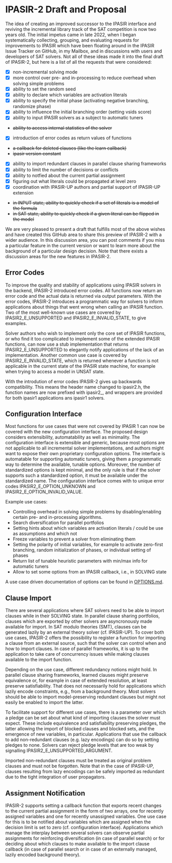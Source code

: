 # IPASIR-2 Draft and Proposal

The idea of creating an improved successor to the IPASIR interface and reviving the incremental library track of the SAT competition is now two years old. The initial impetus came in late 2022, when I began systematically collecting, grouping, and evaluating requests for improvements to IPASIR which have been floating around in the IPASIR Issue Tracker on GitHub, in my Mailbox, and in discussions with users and developers of SAT solvers. 
Not all of these ideas made it into the final draft of IPASIR-2, but here is a list of all the requests that were considered:

  - [x] non-incremental solving mode
  - [x] more control over pre- and in-processing to reduce overhead when solving simple problems
  - [x] ability to set the random seed
  - [x] ability to declare which variables are activation literals
  - [x] ability to specify the initial phase (activating negative branching, randomize phase)
  - [x] ability to influence the initial branching order (setting vsids score)
  - [x] ability to input IPASIR solvers as a subject to automatic tuners
  - ~~ability to access internal statistics of the solver~~
  - [x] introduction of error codes as return values of functions
  - ~~a callback for deleted clauses (like the learn callback)~~
  - ~~ipasir version constant~~
  - [x] ability to import redundant clauses in parallel clause sharing frameworks
  - [x] ability to limit the number of decisions or conflicts
  - [x] ability to notfied about the current partial assignment
  - [x] figuring out what literals could be propagated at level zero
  - [x] coordination with IPASIR-UP authors and partial support of IPASIR-UP extension
  - ~~in INPUT state, ability to quickly check if a set of literals is a model of the formula~~
  - ~~in SAT state, ability to quickly check if a given literal can be flipped in the model~~
  
We are very pleased to present a draft that fulfills most of the above wishes and have created this GitHub area to share this preview of IPASIR-2 with a wider audience. In this discussion area, you can post comments if you miss a particular feature in the current version or want to learn more about the background of a particular design decision. Note that there exists a discussion areas for the new features in IPASIR-2. 


## Error Codes

To improve the quality and stability of applications using IPASIR solvers in the backend, IPASIR-2 introduced error codes. All functions now return an error code and the actual data is returned via output parameters. With the error codes, IPASIR-2 introduces a programmatic way for solvers to inform applications about things that went wrong when calling an IPASIR function. Two of the most well-known use cases are covered by IPASIR2_E_UNSUPPORTED and IPASIR2_E_INVALID_STATE, to give examples. 

Solver authors who wish to implement only the core set of IPASIR functions, or who find it too complicated to implement some of the extended IPASIR functions, can now use a stub implementation that returns IPASIR2_E_UNSUPPORTED to elegantly notify applications of the lack of an implementation. Another common use case is covered by IPASIR2_E_INVALID_STATE, which is returned whenever a function is not applicable in the current state of the IPASIR state machine, for example when trying to access a model in UNSAT state.

With the introdution of error codes IPASIR-2 gives up backwards compatibility. This means the header name changed to ipasir2.h, the function names are now prefixed with ipasir2_, and wrappers are provided for both ipasir1 applications ans ipasir1 solvers.


## Configuration Interface

Most functions for use cases that were not covered by IPASIR 1 can now be covered with the new configuration interface. The proposed design considers extensibility, automatability as well as minimality. The configuration interface is extensible and generic, because most options are not applicable to all incremental solver implementations, and authors might want to expose their own proprietary configuration options. The interface is automatable for supporting automatic tuners, giving them a programmatic way to determine the available, tunable options. Moreover, the number of standardized options is kept minimal, and the only rule is that if the solver supports such a standardized option, it must be available under the standardized name. The configuration interface comes with to unique error codes IPASIR2_E_OPTION_UNKNOWN and IPASIR2_E_OPTION_INVALID_VALUE. 

Example use cases:

 - Controlling overhead in solving simple problems by disabling/enabling certain pre- and in-processing algorithms.
 - Search diversification for parallel portfolios
 - Setting hints about which variables are activation literals / could be use as assumptions and which not
 - Freeze variables to prevent a solver from eliminating them
 - Setting the polarity of initial variables, for example to activate zero-first branching, random initialization of phases, or individual setting of phases
 - Return list of tunable heuristic parameters with min/max info for automatic tuners
 - Allow to set some options from an IPASIR callback, i.e., in SOLVING state

A use case driven documentation of options can be found in [OPTIONS.md](OPTIONS.md). 


## Clause Import 

There are several applications where SAT solvers need to be able to import clauses while in their SOLVING state. In parallel clause sharing portfolios, clauses which are exported by other solvers are asyncronously made available for import. In SAT modulo theories (SMT), clauses can be generated lazily by an external theory solver (cf. IPASIR-UP). To cover both use cases, IPASIR-2 offers the possibility to register a function for importing a clause from an external source, such that the solver can control when and how to import clauses. In case of parallel frameworks, it is up to the application to take care of concurrency issues while making clauses available to the import function. 

Depending on the use case, different redundancy notions might hold. In parallel clause sharing frameworks, learned clauses might preserve equivalence or, for example in case of extended resolution, at least preserve satisfiability. That does not necessarily hold for applications which lazily encode constraints, e.g., from a background theory. Most solvers should be able to import model-preserving redundant clauses but might not easily be enabled to import the latter.

To facilitate support for different use cases, there is a parameter over which a pledge can be set about what kind of importing clauses the solver must expect. These include equivalence and satisfiability preserving pledges, the latter allowing the import of blocked clauses and blocked sets, and the emergence of new variables, in particular. Applications that use the callback to add non-redundant clauses (e.g. lazy encodings) can do so by setting pledges to none. Solvers can reject pledge levels that are too weak by signalling IPASIR2_E_UNSUPPORTED_ARGUMENT.

Imported non-redundant clauses must be treated as original problem clauses and must not be forgotten. Note that in the case of IPASIR-UP, clauses resulting from lazy encodings can be safely imported as redundant due to the tight integration of user propagators.


## Assignment Notification

IPASIR-2 supports setting a callback function that exports recent changes to the current partial assignment in the form of two arrays, one for recently assigned variables and one for recently unassigned variables. One use case for this is to be notified about variables which are assigned when the decision limit is set to zero (cf. configuration interface). Applications which manage the interplay between several solvers can observe partial assignments for reinforcing diversification (in case of parallel search) or for deciding about which clauses to make available to the import clause callback (in case of parallel search or in case of an externally managed, lazily encoded background theory). 


